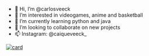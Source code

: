 - 👋 Hi, I’m @carlosveeck
- 👀 I’m interested in videogames, anime and basketball
- 🌱 I’m currently learning python and java
- 💞️ I’m looking to collaborate on new projects
- 📫 Instagram: @caiqueveeck_

<!---
carlosveeck/carlosveeck is a ✨ special ✨ repository because its `README.md` (this file) appears on your GitHub profile.
You can click the Preview link to take a look at your changes.
--->

[![card](https://github-readme-stats.vercel.app/api?username=carlosveeck&theme=default)](https://github.com/anuraghazra/github-readme-stats)
